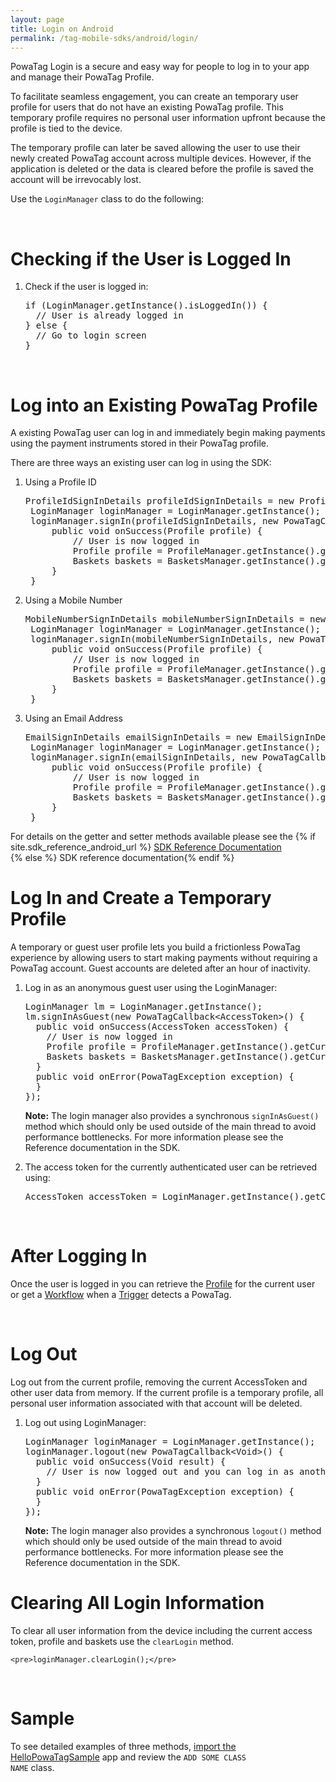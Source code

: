 ```yaml
---
layout: page
title: Login on Android
permalink: /tag-mobile-sdks/android/login/
---
```


PowaTag Login is a secure and easy way for people to log in to your app and manage their PowaTag Profile.

To facilitate seamless engagement, you can create an temporary user profile for users that do not have an existing PowaTag profile. This temporary profile requires no personal user information upfront because the profile is tied to the device. 

The temporary profile can later be saved allowing the user to use their newly created PowaTag account across multiple devices. However, if the application is deleted or the data is cleared before the profile is saved the account will be irrevocably lost.

Use the <code>LoginManager</code> class to do the following:

<br />

# Checking if the User is Logged In

1. Check if the user is logged in:

    <pre>if (LoginManager.getInstance().isLoggedIn()) {
     // User is already logged in
   } else {
     // Go to login screen
   }</pre>

<br />

# Log into an Existing PowaTag Profile

A existing PowaTag user can log in and immediately begin making payments using the payment instruments stored in their PowaTag profile.

There are three ways an existing user can log in using the SDK: 

1. Using a Profile ID

	<pre>ProfileIdSignInDetails profileIdSignInDetails = new ProfileIdSignInDetails( signInDiag.getProfileId(), signInDiag.getPassword());
	LoginManager loginManager = LoginManager.getInstance();
	loginManager.signIn(profileIdSignInDetails, new PowaTagCallback&lt;Profile&gt;() {
		public void onSuccess(Profile profile) {
			// User is now logged in
			Profile profile = ProfileManager.getInstance().getCurrentProfile();
			Baskets baskets = BasketsManager.getInstance().getCurrentBaskets();
		}
	}</pre>


2. Using a Mobile Number

	<pre>MobileNumberSignInDetails mobileNumberSignInDetails = new MobileNumberSignInDetails( signInDiag.getMobileNumber(), signInDiag.getPassword());
	LoginManager loginManager = LoginManager.getInstance();
	loginManager.signIn(mobileNumberSignInDetails, new PowaTagCallback&lt;Profile&gt;() {
		public void onSuccess(Profile profile) {
			// User is now logged in
			Profile profile = ProfileManager.getInstance().getCurrentProfile();
			Baskets baskets = BasketsManager.getInstance().getCurrentBaskets();
		}
	}</pre>

	
3. Using an Email Address

	<pre>EmailSignInDetails emailSignInDetails = new EmailSignInDetails( signInDiag.getEmail(), signInDiag.getPassword());
	LoginManager loginManager = LoginManager.getInstance();
	loginManager.signIn(emailSignInDetails, new PowaTagCallback&lt;Profile&gt;() {
		public void onSuccess(Profile profile) {
			// User is now logged in
			Profile profile = ProfileManager.getInstance().getCurrentProfile();
			Baskets baskets = BasketsManager.getInstance().getCurrentBaskets();
		}
	}</pre>

	
For details on the getter and setter methods available please see the {% if site.sdk_reference_android_url  %} <a href="{{site.sdk_reference_android_url}}" target="_blank">SDK Reference Documentation</a><br /> {% else %} SDK reference documentation{% endif %} 
<br/>	

# Log In and Create a Temporary Profile

A temporary or guest user profile lets you build a frictionless PowaTag experience by allowing users to start making payments without requiring a PowaTag account. Guest accounts are deleted after an hour of inactivity.

1. Log in as an anonymous guest user using the LoginManager:
	
    <pre>LoginManager lm = LoginManager.getInstance();
   lm.signInAsGuest(new PowaTagCallback&lt;AccessToken&gt;() {
     public void onSuccess(AccessToken accessToken) {
       // User is now logged in
       Profile profile = ProfileManager.getInstance().getCurrentProfile();
       Baskets baskets = BasketsManager.getInstance().getCurrentBaskets();
     }
     public void onError(PowaTagException exception) {
     }
   });</pre>
   
   <b>Note:</b> The login manager also provides a synchronous <code>signInAsGuest()</code> method which should only be used outside of the main thread to avoid performance bottlenecks. For more information please see the Reference documentation in the SDK.

   
   
2. The access token for the currently authenticated user can be retrieved using:
   
    <pre>AccessToken accessToken = LoginManager.getInstance().getCurrentAccessToken();  </pre>

<br/>


# After Logging In

Once the user is logged in you can retrieve the [Profile]({{site.baseurl}}/tag-mobile-sdks/android/profile/) for the current user or get a [Workflow]({{site.baseurl}}/tag-mobile-sdks/android/workflows/) when a [Trigger]({{site.baseurl}}/tag-mobile-sdks/android/triggers/) detects a PowaTag.

<br />

# Log Out

Log out from the current profile, removing the current AccessToken and other user data from memory. If the current profile is a temporary profile, all personal user information associated with that account will be deleted.


1. Log out using LoginManager:

    <pre>LoginManager loginManager = LoginManager.getInstance();
   loginManager.logout(new PowaTagCallback&lt;Void&gt;() {
     public void onSuccess(Void result) {
       // User is now logged out and you can log in as another user
     }
     public void onError(PowaTagException exception) {
     }
   });</pre>

	<b>Note:</b> The login manager also provides a synchronous <code>logout()</code> method which should only be used outside of the main thread to avoid performance bottlenecks. For more information please see the Reference documentation in the SDK.

 # Clearing All Login Information 
 
 To clear all user information from the device including the current access token, profile and baskets use the <code>clearLogin</code> method.
 
	<pre>loginManager.clearLogin();</pre>
<br/>	

# Sample

To see detailed examples of three methods, [import the HelloPowaTagSample]({{site.baseurl}}/tag-mobile-sdks/android/start/#importing-the-sample-app) app and review the <code>ADD SOME CLASS NAME</code> class.
    
<br/>


